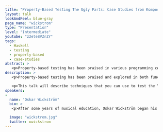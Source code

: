 ```yaml
---
title: "Property-Based Testing The Ugly Parts: Case Studies from Komposition"
layout: talk
lookAndFeel: blue-gray
page_name: "wickstrom"
type: "Presentation"
level: "Intermediate"
youtube: "z2ete8VZnZY"
tags:
  - Haskell
  - testing
  - property-based
  - case-studies
abstract: >
   <p>Property-based testing has been praised in various programming communities, but it can still be hard to see how it applies to your day-to-day work. This talk will describe techniques that you can use to test the “ugly” parts of your system, with case studies from the screencast editor Komposition. </p>
description: >
   <p>Property-based testing has been praised and explored in both functional and object-oriented programming communities. Despite the papers and talks that tell inspiring stories of curious bugs being found by random tests, it can be hard to see how it applies to your day-to-day work. How do you go beyond testing small pure functions? </p>

   <p>This talk will describe techniques that you can use to test the “ugly” parts of your system, and dig deeper into a few case studies from Komposition, a screencast video editor written in Haskell. </p>
speakers:
-
  name: "Oskar Wickström"
  bio: >
   <p>After some years of musical education, Oskar Wickström began his journey into the world of software. He’s currently doing remote work in Haskell, and in his spare time, he creates screencasts at haskell-at-work.com. Among the technical topics that interest Oskar are functional programming, systems design, web technology, and programming languages. </p>

  image: "wickstrom.jpg"
  twitter: owickstrom
---
```


